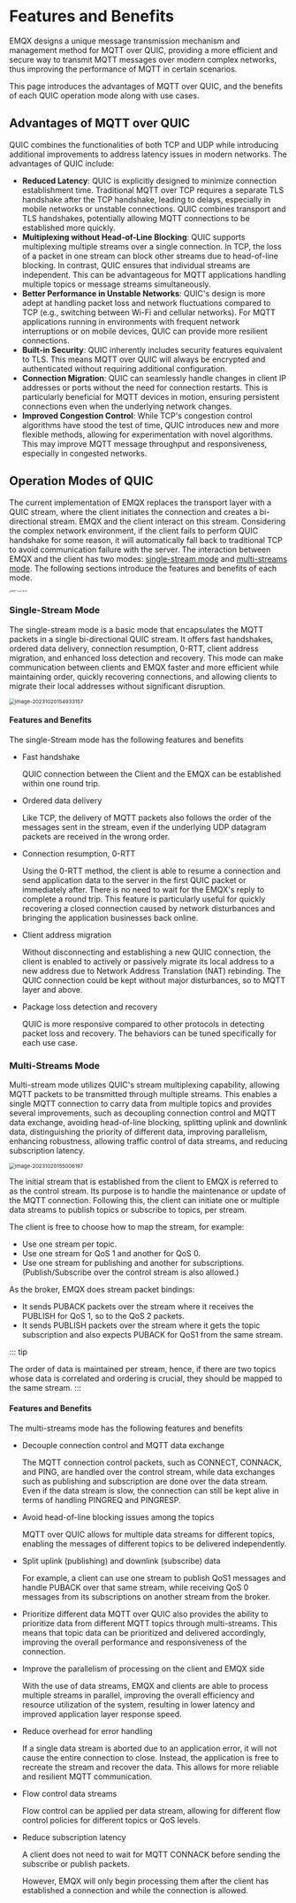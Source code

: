 # Features and Benefits

EMQX designs a unique message transmission mechanism and management method for MQTT over QUIC, providing a more efficient and secure way to transmit MQTT messages over modern complex networks, thus improving the performance of MQTT in certain scenarios. 

This page introduces the advantages of MQTT over QUIC, and the benefits of each QUIC operation mode along with use cases. 

## Advantages of MQTT over QUIC

QUIC combines the functionalities of both TCP and UDP while introducing additional improvements to address latency issues in modern networks. The advantages of QUIC include:

- **Reduced Latency**: QUIC is explicitly designed to minimize connection establishment time. Traditional MQTT over TCP requires a separate TLS handshake after the TCP handshake, leading to delays, especially in mobile networks or unstable connections. QUIC combines transport and TLS handshakes, potentially allowing MQTT connections to be established more quickly.
- **Multiplexing without Head-of-Line Blocking**: QUIC supports multiplexing multiple streams over a single connection. In TCP, the loss of a packet in one stream can block other streams due to head-of-line blocking. In contrast, QUIC ensures that individual streams are independent. This can be advantageous for MQTT applications handling multiple topics or message streams simultaneously.
- **Better Performance in Unstable Networks**: QUIC's design is more adept at handling packet loss and network fluctuations compared to TCP (e.g., switching between Wi-Fi and cellular networks). For MQTT applications running in environments with frequent network interruptions or on mobile devices, QUIC can provide more resilient connections.
- **Built-in Security**: QUIC inherently includes security features equivalent to TLS. This means MQTT over QUIC will always be encrypted and authenticated without requiring additional configuration.
- **Connection Migration**: QUIC can seamlessly handle changes in client IP addresses or ports without the need for connection restarts. This is particularly beneficial for MQTT devices in motion, ensuring persistent connections even when the underlying network changes.
- **Improved Congestion Control**: While TCP's congestion control algorithms have stood the test of time, QUIC introduces new and more flexible methods, allowing for experimentation with novel algorithms. This may improve MQTT message throughput and responsiveness, especially in congested networks.

## Operation Modes of QUIC

The current implementation of EMQX replaces the transport layer with a QUIC stream, where the client initiates the connection and creates a bi-directional stream. EMQX and the client interact on this stream. Considering the complex network environment, if the client fails to perform QUIC handshake for some reason, it will automatically fall back to traditional TCP to avoid communication failure with the server. The interaction between EMQX and the client has two modes: [single-stream mode](#single-stream-mode) and [multi-streams mode](#multi-streams-mode). The following sections introduce the features and benefits of each mode.

<img src="./assets/mqtt-over-quic.png" alt="MQTT over QUIC" style="zoom:25%;" />

### Single-Stream Mode

The single-stream mode is a basic mode that encapsulates the MQTT packets in a single bi-directional QUIC stream. It offers fast handshakes, ordered data delivery, connection resumption, 0-RTT, client address migration, and enhanced loss detection and recovery. This mode can make communication between clients and EMQX faster and more efficient while maintaining order, quickly recovering connections, and allowing clients to migrate their local addresses without significant disruption.

<img src="./assets/quic-single-stream-mode.png" alt="image-20231020154933157" style="zoom:67%;" />

#### Features and Benefits

The single-Stream mode has the following features and benefits

- Fast handshake

  QUIC connection between the Client and the EMQX can be established within one round trip.

- Ordered data delivery

  Like TCP, the delivery of MQTT packets also follows the order of the messages sent in the stream, even if the underlying UDP datagram packets are received in the wrong order.

- Connection resumption, 0-RTT

  Using the 0-RTT method, the client is able to resume a connection and send application data to the server in the first QUIC packet or immediately after. There is no need to wait for the EMQX's reply to complete a round trip.
  This feature is particularly useful for quickly recovering a closed connection caused by network disturbances and bringing the application businesses back online.

- Client address migration

  Without disconnecting and establishing a new QUIC connection, the client is enabled to actively or passively migrate its local address to a new address due to Network Address Translation (NAT) rebinding. The QUIC connection could be kept without major disturbances, so to MQTT layer and above.

- Package loss detection and recovery

  QUIC is more responsive compared to other protocols in detecting packet loss and recovery. The behaviors can be tuned specifically for each use case.

### Multi-Streams Mode

Multi-stream mode utilizes QUIC's stream multiplexing capability, allowing MQTT packets to be transmitted through multiple streams. This enables a single MQTT connection to carry data from multiple topics and provides several improvements, such as decoupling connection control and MQTT data exchange, avoiding head-of-line blocking, splitting uplink and downlink data, distinguishing the priority of different data, improving parallelism, enhancing robustness, allowing traffic control of data streams, and reducing subscription latency.

<img src="./assets/quic-multi-stream-mode.png" alt="image-20231020155006197" style="zoom:67%;" />

The initial stream that is established from the client to EMQX is referred to as the control stream. Its purpose is to handle the maintenance or update of the MQTT connection. Following this, the client can initiate one or multiple data streams to publish topics or subscribe to topics, per stream.

The client is free to choose how to map the stream, for example:

   - Use one stream per topic.
   - Use one stream for QoS 1 and another for QoS 0.
   - Use one stream for publishing and another for subscriptions. (Publish/Subscribe over the control stream is also allowed.)

 As the broker, EMQX does stream packet bindings:

   - It sends PUBACK packets over the stream where it receives the PUBLISH for QoS 1, so to the QoS 2 packets.
   - It sends PUBLISH packets over the stream where it gets the topic subscription and also expects PUBACK for QoS1 from the same stream.


::: tip

The order of data is maintained per stream, hence, if there are two topics whose data is correlated and ordering is crucial, they should be mapped to the same stream.
:::

#### Features and Benefits

The multi-streams mode has the following features and benefits

   - Decouple connection control and MQTT data exchange

     The MQTT connection control packets, such as CONNECT, CONNACK, and PING, are handled over the control stream, while data exchanges such as publishing and subscription are done over the data stream. Even if the data stream is slow, the connection can still be kept alive in terms of handling PINGREQ and PINGRESP.

   - Avoid head-of-line blocking issues among the topics

     MQTT over QUIC allows for multiple data streams for different topics, enabling the messages of different topics to be delivered independently.

   - Split uplink (publishing) and downlink (subscribe) data

     For example, a client can use one stream to publish QoS1 messages and handle PUBACK over that same stream, while receiving QoS 0 messages from its subscriptions on another stream from the broker.

   - Prioritize different data
     MQTT over QUIC also provides the ability to prioritize data from different MQTT topics through multi-streams. This means that topic data can be prioritized and delivered accordingly, improving the overall performance and responsiveness of the connection. 

   - Improve the parallelism of processing on the client and EMQX side

     With the use of data streams, EMQX and clients are able to process multiple streams in parallel, improving the overall efficiency and resource utilization of the system, resulting in lower latency and improved application layer response speed.

   - Reduce overhead for error handling

     If a single data stream is aborted due to an application error, it will not cause the entire connection to close. Instead, the application is free to recreate the stream and recover the data. This allows for more reliable and resilient MQTT communication.

   - Flow control data streams

     Flow control can be applied per data stream, allowing for different flow control policies for different topics or QoS levels.

   - Reduce subscription latency

     A client does not need to wait for MQTT CONNACK before sending the subscribe or publish packets.

     However, EMQX will only begin processing them after the client has established a connection and while the connection is allowed.